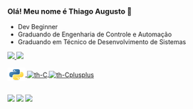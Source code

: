 ### Olá! Meu nome é Thiago Augusto 👋
- Dev Beginner
- Graduando de Engenharia de Controle e Automação
- Graduando em Técnico de Desenvolvimento de Sistemas

<div>
  <a href="https://github.com/thsethub">
  <img height="180em" src="https://github-readme-stats-eight-theta.vercel.app/api?username=thsethub&show_icons=true&theme=nightowl&include_all_commits=true&count_private=true"/>
  <img height="180em" src="https://github-readme-stats-eight-theta.vercel.app/api/top-langs/?username=thsethub&layout=compact&langs_count=8&theme=nightowl"/>
<div>



<div style="display: inline_block"><br>
  <img align="center" alt="th-Python" height="30" width="40" src="https://raw.githubusercontent.com/devicons/devicon/master/icons/python/python-original.svg">
  <img align="center" alt="th-C" height="30" width="40" src="https://cdn.jsdelivr.net/gh/devicons/devicon/icons/c/c-original.svg" />
  <img align="center" alt="th-Cplusplus" height="30" width="40" src="https://cdn.jsdelivr.net/gh/devicons/devicon/icons/cplusplus/cplusplus-original.svg" />
</div>

##

<div>
  <a href = "mailto: thsethub@gmail.com"><img src="https://img.shields.io/badge/-Gmail-%23EA4335?style=for-the-badge&logo=gmail&logoColor=white" target="_blank"></a>
  <a href="https://www.linkedin.com/in/thiago-augustop" target="_blank"><img src="https://img.shields.io/badge/-LinkedIn-%230077B5?style=for-the-badge&logo=linkedin&logoColor=white" target="_blank"></a>
  <a href="https://instagram.com/_sp.thiago" target="_blank"><img src="https://img.shields.io/badge/-Instagram-%23E4405F?style=for-the-badge&logo=instagram&logoColor=white" target="_blank"></a>
</div>
